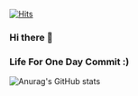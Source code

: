 [![Hits](https://hits.seeyoufarm.com/api/count/incr/badge.svg?url=https%3A%2F%2Fgithub.com%2Frokwonkk&count_bg=%2379C83D&title_bg=%23555555&icon=&icon_color=%23D12E2E&title=hits&edge_flat=false)](https://hits.seeyoufarm.com)

### Hi there 👋

<h3>Life For One Day Commit :)</h3>

![Anurag's GitHub stats](https://github-readme-stats.vercel.app/api?username=rokwonkk&show_icons=true&theme=radical)

<!--
**rokwonkk/rokwonkk** is a ✨ _special_ ✨ repository because its `README.md` (this file) appears on your GitHub profile.

Here are some ideas to get you started:

- 🔭 I’m currently working on ...
- 🌱 I’m currently learning ...
- 👯 I’m looking to collaborate on ...
- 🤔 I’m looking for help with ...
- 💬 Ask me about ...
- 📫 How to reach me: ...
- 😄 Pronouns: ...
- ⚡ Fun fact: ...
-->
